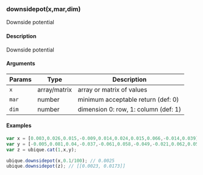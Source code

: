 ### downsidepot(x,mar,dim)

Downside potential


#### Description

Downside potential  



#### Arguments

|Params|Type|Description
|---------|----|-----------
|`x` | array/matrix |   array or matrix of values
|`mar` | number | minimum acceptable return (def: 0)
|`dim` | number | dimension 0: row, 1: column (def: 1)


#### Examples

```js
var x = [0.003,0.026,0.015,-0.009,0.014,0.024,0.015,0.066,-0.014,0.039];
var y = [-0.005,0.081,0.04,-0.037,-0.061,0.058,-0.049,-0.021,0.062,0.058];
var z = ubique.cat(1,x,y);

ubique.downsidepot(x,0.1/100); // 0.0025
ubique.downsidepot(z); // [[0.0023, 0.0173]]
```

